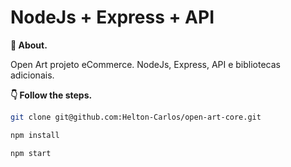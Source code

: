 # NodeJs + Express + API

**💬 About.** 

Open Art projeto eCommerce. NodeJs, Express, API e bibliotecas adicionais.

**👇 Follow the steps.** 

```bash
git clone git@github.com:Helton-Carlos/open-art-core.git
```

```bash
npm install 
```

```bash
npm start
```
